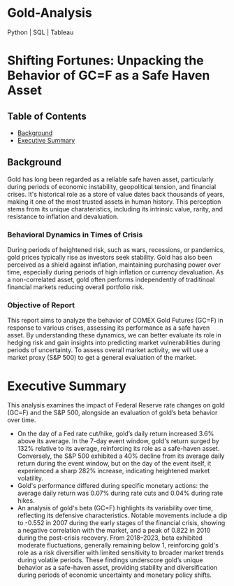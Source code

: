 # Gold-Analysis
Python | SQL | Tableau

# Shifting Fortunes: Unpacking the Behavior of GC=F as a Safe Haven Asset
## Table of Contents
- [Background](#background)
- [Executive Summary](#executive-summary)


## Background
Gold has long been regarded as a reliable safe haven asset, particularly during periods of economic instability, geopolitical tension, and financial crises. It's historical role as a store of value dates back thousands of years, making it one of the most trusted assets in human history. This perception stems from its unique charateristics, including its intrinsic value, rarity, and resistance to inflation and devaluation.

### Behavioral Dynamics in Times of Crisis
During periods of heightened risk, such as wars, recessions, or pandemics, gold prices typically rise as investors seek stability. Gold has also been perceived as a shield against inflation, maintaining purchasing power over time, especially during periods of high inflation or currency devaluation. As a non-correlated asset, gold often performs independently of traditinoal financial markets reducing overall portfolio risk.

### Objective of Report
This report aims to analyze the behavior of COMEX Gold Futures (GC=F) in response to various crises, assessing its performance as a safe haven asset. By understanding these dynamics, we can better evaluate its role in hedging risk and gain insights into predicting market vulnerabilities during periods of uncertainty. To assess overall market activity, we will use a market proxy (S&P 500) to get a general evaluation of the market.

# Executive Summary
This analysis examines the impact of Federal Reserve rate changes on gold (GC=F) and the S&P 500, alongside an evaluation of gold’s beta behavior over time.

- On the day of a Fed rate cut/hike, gold’s daily return increased 3.6% above its average. In the 7-day event window, gold's return surged by 132% relative to its average, reinforcing its role as a safe-haven asset. Conversely, the S&P 500 exhibited a 40% decline from its average daily return during the event window, but on the day of the event itself, it experienced a sharp 282% increase, indicating heightened market volatility.
- Gold's performance differed during specific monetary actions: the average daily return was 0.07% during rate cuts and 0.04% during rate hikes.
- An analysis of gold's beta (GC=F) highlights its variability over time, reflecting its defensive characteristics. Notable movements include a dip to -0.552 in 2007 during the early stages of the financial crisis, showing a negative correlation with the market, and a peak of 0.822 in 2010 during the post-crisis recovery. From 2018–2023, beta exhibited moderate fluctuations, generally remaining below 1, reinforcing gold's role as a risk diversifier with limited sensitivity to broader market trends during volatile periods.
These findings underscore gold’s unique behavior as a safe-haven asset, providing stability and diversification during periods of economic uncertainty and monetary policy shifts.
